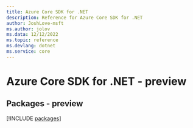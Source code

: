 ```yaml
---
title: Azure Core SDK for .NET
description: Reference for Azure Core SDK for .NET
author: JoshLove-msft
ms.author: jolov
ms.data: 12/12/2022
ms.topic: reference
ms.devlang: dotnet
ms.service: core
---
```

# Azure Core SDK for .NET - preview
## Packages - preview
[!INCLUDE [packages](core-index.md)]